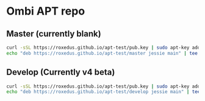 # Ombi APT repo

## Master (currently blank)

```bash
curl -sSL https://roxedus.github.io/apt-test/pub.key | sudo apt-key add -
echo "deb https://roxedus.github.io/apt-test/master jessie main" | tee /etc/apt/sources.list.d/ombi.list
```

## Develop (Currently v4 beta)

```bash
curl -sSL https://roxedus.github.io/apt-test/pub.key | sudo apt-key add -
echo "deb https://roxedus.github.io/apt-test/develop jessie main" | tee /etc/apt/sources.list.d/ombi.list
```
